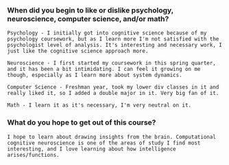 

### When did you begin to like or dislike psychology, neuroscience, computer science, and/or math?
```
Psychology - I initially got into cognitive science because of my psychology coursework, but as I learn more I'm not satisfied with the psychologist level of analysis. It's interesting and necessary work, I just like the cognitive science approach more.

Neuroscience - I first started my coursework in this spring quarter, and it has been a bit intimidating. I can feel it growing on me though, especially as I learn more about system dynamics.

Computer Science - Freshman year, took my lower div classes in it and really liked it, so I added a double major in it. Very big fan of it.

Math - I learn it as it's necessary, I'm very neutral on it.
```



### What do you hope to get out of this course?
```
I hope to learn about drawing insights from the brain. Computational cognitive neuroscience is one of the areas of study I find most interesting, and I love learning about how intelligence arises/functions.
```
